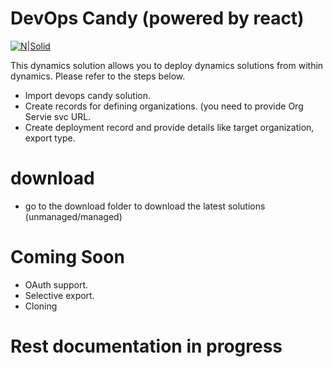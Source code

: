 # DevOps Candy (powered by react)

[![N|Solid](https://upload.wikimedia.org/wikipedia/commons/thumb/a/a7/React-icon.svg/1024px-React-icon.svg.png)](React)

This dynamics solution allows you to deploy dynamics solutions from within dynamics. Please refer to the steps below.

- Import devops candy solution.  
- Create records for defining organizations. (you need to provide Org Servie svc URL.
 - Create deployment record and provide details like target organization, export type.


# download

 - go to the download folder to download the latest solutions (unmanaged/managed)
 
# Coming Soon

  - OAuth support.
  - Selective export.
  - Cloning 

# Rest documentation in progress
